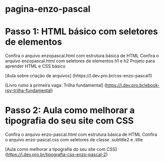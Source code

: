 # pagina-enzo-pascal
# Passo 1: HTML básico com seletores de elementos

Confira o arquivo enzopascal.html com estrutura básica de HTML
Confira o arquivo enzopascal.html com seletores de elementos h1 e h2
Projeto para aprender HTML e CSS básico

[Aula sobre criação de arquivos] (hhtps://l.dev.pro.br/css-enzo-pascal1)

[Livro rumo à primeira vaga: Trilha fundamental] (https://l.dev.pro.br/ebook-rpv-trilha-fundamental)


# Passo 2: Aula como melhorar a tipografia do seu site com CSS
Confira o arquivo enzo-pascal.html com estrutura básica de HTML
Confira o arquivo enzo-pascal.css com seletores de classe .subtitle2 e .title

[Aula como melhorar a tipografia do seu site com CSS] (https://l.dev.pro.br/tipografia-css-enzo-pascal-2)

